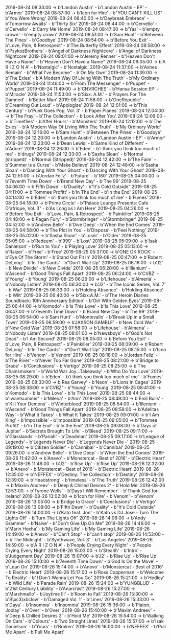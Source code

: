2019-08-24 08:33:00 -> b'Landon Austin' - b'Landon Austin - EP' - b'Armor'
2019-08-24 08:37:00 -> b'Icon for Hire' - b"YOU CAN'T KILL US" - b'You Were Wrong'
2019-08-24 08:40:00 -> b'Daybreak Embrace' - b'Tomorrow Awaits' - b'Thirty Six'
2019-08-24 08:44:00 -> b'Cervello' - b'Cervello' - b'Carry Me Home'
2019-08-24 08:47:00 -> b'Yas' - b'empty crown' - b'empty crown'
2019-08-24 08:51:00 -> b'Sam Hunt' - b'Between The Pines' - b'Goodbye'
2019-08-24 08:54:00 -> b'Before You Exit' - b'Love, Pain, & Retrospect' - b'The Butterfly Effect'
2019-08-24 08:58:00 -> b'PsykozBrothers' - b'Angel of Darkness Nightcore' - b'Angel of Darkness Nightcore'
2019-08-24 09:01:00 -> b'Jeremy Renner' - b"Heaven Don't Have a Name" - b"Heaven Don't Have a Name"
2019-08-24 09:05:00 -> b'A R I Z O N A' - b'Nostalgic' - b'Nostalgic'
2019-08-24 11:37:00 -> b'Ashes Remain' - b"What I've Become" - b'On My Own'
2019-08-24 11:39:00 -> b'The Exies' - b'A Modern Way Of Living With The Truth' - b'My Ordinary World'
2019-08-24 11:46:00 -> b'From The Messenger' - b'Puppet' - b'Puppet'
2019-08-24 11:49:00 -> b'CHVRCHES' - b'Hansa Session EP' - b'Miracle'
2019-08-24 11:53:00 -> b'Sixx: A.M.' - b'Prayers For The Damned' - b'Better Man'
2019-08-24 11:58:00 -> b'OneRepublic' - b'Dreaming Out Loud' - b'Apologize'
2019-08-24 12:01:00 -> b'This Century' - b'Punk Goes Pop, Vol. 3' - b'Paper Planes'
2019-08-24 12:04:00 -> b'The Fray' - b'The Collection' - b'Look After You'
2019-08-24 12:09:00 -> b'Timeflies' - b'After Hours' - b'Monsters'
2019-08-24 12:12:00 -> b'The Exies' - b'A Modern Way Of Living With The Truth' - b'My Ordinary World'
2019-08-24 12:16:00 -> b'Sam Hunt' - b'Between The Pines' - b'Goodbye'
2019-08-24 12:20:00 -> b'Landon Austin' - b'Landon Austin - EP' - b'Armor'
2019-08-24 12:23:00 -> b'Dean Lewis' - b'Same Kind of Different' - b'Adore'
2019-08-24 12:26:00 -> b'Eden' - b'i think you think too much of me' - b'drugs'
2019-08-24 12:33:00 -> b'Sasha Sloan' - b'Normal (stripped)' - b'Normal (Stripped)'
2019-08-24 12:42:00 -> b'The Faim' - b'Summer Is a Curse' - b'Make Believe'
2019-08-24 12:48:00 -> b'Sasha Sloan' - b'Dancing With Your Ghost' - b'Dancing With Your Ghost'
2019-08-24 12:51:00 -> b'Jordan Feliz' - b'Future' - b'180'
2019-08-25 04:00:00 -> b'7eventh Time Down' - b'Brand New Day' - b'The 99'
2019-08-25 04:06:00 -> b'Fifth Dawn' - b'Duality' - b"It's Cold Outside"
2019-08-25 04:11:00 -> b'Tommee Profitt' - b'In The End' - b'In the End'
2019-08-25 04:14:00 -> b'Eden' - b'i think you think too much of me' - b'Fumes'
2019-08-25 04:18:00 -> b'Prime Circle' - b"Palace Lounge Presents: Cafe D'afrique, Vol. 3" - b'As Long as I Am Here'
2019-08-25 04:26:00 -> b'Before You Exit' - b'Love, Pain, & Retrospect' - b'Painkiller'
2019-08-25 04:48:00 -> b'Pagan Fury' - b'Stormbringer' - b'Stormbringer'
2019-08-25 04:52:00 -> b'Andrew Belle' - b'Dive Deep' - b'When the End Comes'
2019-08-25 04:58:00 -> b'The Plot in You' - b'Dispose' - b'Feel Nothing'
2019-08-25 05:02:00 -> b'Sasha Sloan' - b'Loser' - b'Older'
2019-08-25 05:05:00 -> b'Redeem' - b'999' - b'Lost'
2019-08-25 05:09:00 -> b'Isak Danielson' - b'Run to You' - b'Playing Love'
2019-08-25 05:13:00 -> b'Raizer' - b'Free' - b'Free'
2019-08-25 05:37:00 -> b'ONE OK ROCK' - b'Eye Of The Storm' - b'Stand Out Fit In'
2019-08-25 05:47:00 -> b'Robert DeLong' - b'In The Cards' - b"Don't Wait Up"
2019-08-25 06:16:00 -> b'J2' - b'New Divide' - b'New Divide'
2019-08-25 06:20:00 -> b'Illenium' - b'Ascend' - b'Good Things Fall Apart'
2019-08-25 06:24:00 -> b'CVBZ' - b'Young' - b'Young'
2019-08-25 06:26:00 -> b'Lifehouse' - b'Almeria' - b'Nobody Listen'
2019-08-25 06:30:00 -> b'J2' - b'The Iconic Series, Vol. 7' - b'War'
2019-08-25 06:33:00 -> b'Holding Absence' - b'Holding Absence' - b'Wilt'
2019-08-25 06:40:00 -> b'Sixx:A.M.' - b'The Heroin Diaries Soundtrack: 10th Anniversary Edition' - b'Girl With Golden Eyes'
2019-08-25 06:44:00 -> b'Komodo' - b'Is This Love' - b'Is This Love'
2019-08-25 06:47:00 -> b'7eventh Time Down' - b'Brand New Day' - b'The 99'
2019-08-25 06:54:00 -> b'Sam Hunt' - b'Montevallo' - b'Break Up in a Small Town'
2019-08-25 06:59:00 -> b'JAXSON GAMBLE' - b'New Cold War' - b'New Cold War'
2019-08-25 07:58:00 -> b'Lifehouse' - b'Almeria' - b'Nobody Listen'
2019-08-25 08:01:00 -> b'Newsboys' - b"God's Not Dead" - b'I Am Second'
2019-08-25 08:05:00 -> b'Before You Exit' - b'Love, Pain, & Retrospect' - b'Painkiller'
2019-08-25 08:09:00 -> b'Robert DeLong' - b'In The Cards' - b"Don't Wait Up"
2019-08-25 08:15:00 -> b'Icon for Hire' - b'Venom' - b'Venom'
2019-08-25 08:18:00 -> b'Jordan Feliz' - b'The River' - b'Never Too Far Gone'
2019-08-25 08:21:00 -> b'Bridge to Grace' - b'Conclusions' - b'Vertigo'
2019-08-25 08:25:00 -> b'The Chainsmokers' - b'World War Joy...Takeaway' - b'Who Do You Love'
2019-08-25 08:29:00 -> b'Eden' - b'i think you think too much of me' - b'Fumes'
2019-08-25 08:33:00 -> b'Rea Garvey' - b'Neon' - b'Lions In Cages'
2019-08-25 08:38:00 -> b'CVBZ' - b'Young' - b'Young'
2019-08-25 08:41:00 -> b'Komodo' - b'Is This Love' - b'Is This Love'
2019-08-25 08:44:00 -> b'Iwantsummer' - b'Milena' - b'Ann'
2019-08-25 08:49:00 -> b'Emil Bulls' - b'Kill Your Demons' - b'Winterblood'
2019-08-25 08:54:00 -> b'Illenium' - b'Ascend' - b'Good Things Fall Apart'
2019-08-25 08:58:00 -> b'Adelitas Way' - b'What it Takes' - b'What It Takes'
2019-08-25 09:01:00 -> b'I Am King' - b'Impossible' - b'Impossible'
2019-08-25 09:05:00 -> b'Tommee Profitt' - b'In The End' - b'In the End'
2019-08-25 09:08:00 -> b'Days of Jupiter' - b'Secrets Brought To Life' - b'Bleed'
2019-08-25 09:11:00 -> b'Glasslands' - b'Pariah' - b'Deadman'
2019-08-25 09:17:00 -> b'League of Legends' - b'Legends Never Die' - b'Legends Never Die -'
2019-08-25 09:19:00 -> b'Citizen Soldier' - b'Cannibal' - b'Cannibal'
2019-08-25 09:26:00 -> b'Andrew Belle' - b'Dive Deep' - b'When the End Comes'
2019-08-26 11:42:00 -> b'Anevo' - b'Monstercat - Best of 2016' - b'Electric Heart'
2019-08-26 11:46:00 -> b'J2' - b'Rise Up' - b'Rise Up'
2019-08-26 12:32:00 -> b'Anevo' - b'Monstercat - Best of 2016' - b'Electric Heart'
2019-08-26 12:35:00 -> b'NEFFEX' - b'Destiny: The Collection' - b'Destiny'
2019-08-26 12:39:00 -> b'Headstrong' - b'timeless' - b'The Truth'
2019-08-26 12:42:00 -> b'Maxim Andreev' - b'Deep & Chilled Desires 2' - b'Hold Me'
2019-08-26 12:53:00 -> b'Tyrone Wells' - b'Days I Will Remember' - b'Thank God for Ireland'
2019-08-26 13:02:00 -> b'Icon for Hire' - b'Venom' - b'Venom'
2019-08-26 13:05:00 -> b'Bridge to Grace' - b'Conclusions' - b'Vertigo'
2019-08-26 13:08:00 -> b'Fifth Dawn' - b'Duality' - b"It's Cold Outside"
2019-08-26 14:00:00 -> b'Kato feat. Jon' - b'Kato vs DJ Jose - Turn The Lights Off' - b'Turn The LIghts Off'
2019-08-26 14:06:00 -> b'Andy Grammer' - b'Naive' - b"Don't Give Up On Me"
2019-08-26 14:46:00 -> b'Marin Hoxha' - b'My Gaming Life' - b'My Gaming Life'
2019-08-26 14:49:00 -> b'Anevo' - b"Can't Stop" - b"can't stop"
2019-08-26 14:53:00 -> b'The Midnight' - b'Synthwave, Vol. 3' - b'Los Angeles'
2019-08-26 14:59:00 -> b'A R I Z O N A' - b'People Crying Every Night' - b'People Crying Every Night'
2019-08-26 15:03:00 -> b'Stealth' - b'Intro' - b'Judgement Day'
2019-08-26 15:07:00 -> b'J2' - b'Rise Up' - b'Rise Up'
2019-08-26 15:10:00 -> b'7eventh Time Down' - b'God Is On the Move' - b'Lean On'
2019-08-26 15:14:00 -> b'Anevo' - b'Monstercat - Best of 2016' - b'Electric Heart'
2019-08-26 15:17:00 -> b'Ross Copperman' - b'Welcome To Reality' - b"I Don't Wanna Let You Go"
2019-08-26 15:21:00 -> b'Hedley' - b'Wild Life' - b'Parade Rain'
2019-08-26 15:24:00 -> b'YUNGBLUD' - b'21st Century Liability' - b'Anarchist'
2019-08-26 15:27:00 -> b'Marshmello' - b'Joytime III' - b'Room to Fall'
2019-08-26 15:30:00 -> b'B\xc3\xbclow' - b'Damaged Vol. 1' - b'Lines'
2019-08-26 15:33:00 -> b'Daya' - b'Insomnia' - b'Insomnia'
2019-08-26 15:36:00 -> b'Platon, Joolay' - b'Over' - b'Over'
2019-08-26 15:40:00 -> b'Maxim Andreev' - b'Deep & Chilled Desires 2' - b'Hold Me'
2019-08-26 15:54:00 -> b'Walking On Cars' - b'Colours' - b'Two Straight Lines'
2019-08-26 15:57:00 -> b'Isak Danielson' - b'Yours' - b'Broken'
2019-08-26 16:00:00 -> b'NEFFEX' - b'Pull Me Apart' - b'Pull Me Apart'
